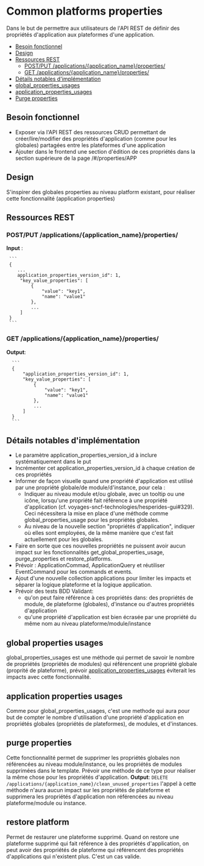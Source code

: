 # Common platforms properties

Dans le but de permettre aux utilisateurs de l'API REST de définir des propriétés d'application aux plateformes d'une application.

<!-- toc -->
- [Besoin fonctionnel](#besoin-fonctionnel)
- [Design](#design)
- [Ressources REST](#ressources-rest)
    * [POST/PUT /applications/{application_name}/properties/](#postput-applicationsapplication_nameproperties)
    * [GET /applications/{application_name}/properties/](#get-applicationsapplication_nameproperties)
- [Détails notables d'implémentation](#détails-notables-d'implémentation)
- [global_properties_usages](#global-properties-usages)
- [application_properties_usages](#application-properties-usages)
- [Purge properties](#purge-properties)

<!-- tocstop -->

## Besoin fonctionnel

- Exposer via l'API REST des ressources CRUD permettant de créer/lire/modifier des propriétés d'application 
(comme pour les globales) partagées entre les plateformes d'une application
- Ajouter dans le frontend une section d'édition de ces propriétés dans la section supérieure de la page /#/properties/APP

## Design 

S'inspirer des globales properties au niveau platform existant, pour réaliser cette fonctionnalité (application properties)

## Ressources REST
### POST/PUT /applications/{application_name}/properties/
**Input** :
     
     ```
     {
        ...
        application_properties_version_id": 1,
         "key_value_properties": [
             {
                 "value": "key1",
                 "name": "value1"
             },
             ...    
         ]
     }
     ```
 ### GET /applications/{application_name}/properties/
 **Output**:
 
      ```
      {
          "application_properties_version_id": 1,
          "key_value_properties": [
              {
                  "value": "key1",
                  "name": "value1"
              },
              ...    
          ]
      }
      ```
  ## Détails notables d'implémentation
   - Le paramètre application_properties_version_id à inclure systématiquement dans le put
   - Incrémenter cet application_properties_version_id à chaque création de ces propriétés
   - Informer de façon visuelle quand une propriété d'application est utilisé par une propriété 
     globale/de module/d'instance, pour cela :
     * Indiquer au niveau module et/ou globale, avec un tooltip ou une icône, lorsqu'une propriété fait référence à une 
     propriété d'application  (cf. voyages-sncf-technologies/hesperides-gui#329). Ceci nécessitera la mise en place d'une 
     méthode comme global_properties_usage pour les propriétés globales.
     * Au niveau de la nouvelle section "propriétés d'application", indiquer où elles sont employées, de la même manière
      que c'est fait actuellement pour les globales.
   - Faire en sorte que ces nouvelles propriétés ne puissent avoir aucun impact sur les fonctionnalités 
   get_global_properties_usage, purge_properties et restore_platforms.
   - Prévoir : ApplicationCommad, ApplicationQuery et réutiliser EventCommand pour les commands et events.
   - Ajout d'une nouvelle collection applications pour limiter les impacts et séparer la logique plateforme et la 
   logique application.
   - Prévoir des tests BDD Validant:
     * qu'on peut faire référence à ces propriétés dans: des propriétés de module, de plateforme (globales), 
     d'instance ou d'autres propriétés d'application
     * qu'une propriété d'application est bien écrasée par une propriété du même nom au niveau plateforme/module/instance  
    
 ## global properties usages
   global_properties_usages est une méthode qui permet de savoir le nombre de propriétés (propriétés de modules) qui 
   référencent une propriété globale (proprité de plateforme), 
   prévoir [application_properties_usages](#application-properties-usages) éviterait les impacts avec cette fonctionnalité.
 
 ## application properties usages
   Comme pour global_properties_usages, c'est une methode qui aura pour but de compter le nombre d'utilisation d'une 
   propriété d'application en propriétés globales (propriétés de plateformes), de modules, et d'instances.
 
 ## purge properties
   Cette fonctionnalité permet de supprimer les propriétés globales non référencées 
   au niveau module/instance, ou les propriétés de modules supprimées dans le template. 
   Prévoir une méthode de ce type pour réaliser la même chose pour les propriétés d'application. 
   **Output**: 
        ```
        DELETE /applications/{application_name}/clean_unused_properties
        ```
  l'appel à cette méthode n'aura aucun impact sur les propriétés de plateforme et supprimera
   les propriétés d'application non référencées au niveau plateforme/module ou instance.
 ## restore platform
   Permet de restaurer une plateforme supprimé.
   Quand on restore une plateforme supprimé qui fait référence à des 
   propriétés d'application, on peut avoir des propriétés de plateforme
   qui référencent des propriétés d'applications qui n'existent plus. C'est un cas valide.
    